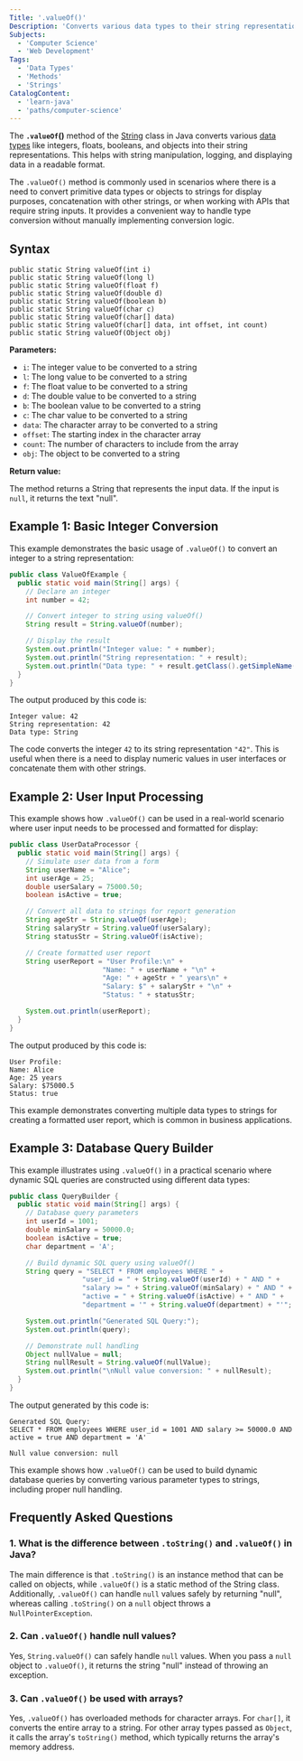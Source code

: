 ```yaml
---
Title: '.valueOf()'
Description: 'Converts various data types to their string representations in Java'
Subjects:
  - 'Computer Science'
  - 'Web Development'
Tags:
  - 'Data Types'
  - 'Methods'
  - 'Strings'
CatalogContent:
  - 'learn-java'
  - 'paths/computer-science'
---
```


The **`.valueOf`()** method of the [String](https://www.codecademy.com/resources/docs/java/strings) class in Java converts various [data types](https://www.codecademy.com/resources/docs/java/data-types) like integers, floats, booleans, and objects into their string representations. This helps with string manipulation, logging, and displaying data in a readable format.

The `.valueOf()` method is commonly used in scenarios where there is a need to convert primitive data types or objects to strings for display purposes, concatenation with other strings, or when working with APIs that require string inputs. It provides a convenient way to handle type conversion without manually implementing conversion logic.

## Syntax

```pseudo
public static String valueOf(int i)
public static String valueOf(long l)
public static String valueOf(float f)
public static String valueOf(double d)
public static String valueOf(boolean b)
public static String valueOf(char c)
public static String valueOf(char[] data)
public static String valueOf(char[] data, int offset, int count)
public static String valueOf(Object obj)
```

**Parameters:**

- `i`: The integer value to be converted to a string
- `l`: The long value to be converted to a string
- `f`: The float value to be converted to a string
- `d`: The double value to be converted to a string
- `b`: The boolean value to be converted to a string
- `c`: The char value to be converted to a string
- `data`: The character array to be converted to a string
- `offset`: The starting index in the character array
- `count`: The number of characters to include from the array
- `obj`: The object to be converted to a string

**Return value:**

The method returns a String that represents the input data. If the input is `null`, it returns the text "null".

## Example 1: Basic Integer Conversion

This example demonstrates the basic usage of `.valueOf()` to convert an integer to a string representation:

```java
public class ValueOfExample {
  public static void main(String[] args) {
    // Declare an integer
    int number = 42;

    // Convert integer to string using valueOf()
    String result = String.valueOf(number);

    // Display the result
    System.out.println("Integer value: " + number);
    System.out.println("String representation: " + result);
    System.out.println("Data type: " + result.getClass().getSimpleName());
  }
}
```

The output produced by this code is:

```shell
Integer value: 42
String representation: 42
Data type: String
```

The code converts the integer `42` to its string representation `"42"`. This is useful when there is a need to display numeric values in user interfaces or concatenate them with other strings.

## Example 2: User Input Processing

This example shows how `.valueOf()` can be used in a real-world scenario where user input needs to be processed and formatted for display:

```java
public class UserDataProcessor {
  public static void main(String[] args) {
    // Simulate user data from a form
    String userName = "Alice";
    int userAge = 25;
    double userSalary = 75000.50;
    boolean isActive = true;

    // Convert all data to strings for report generation
    String ageStr = String.valueOf(userAge);
    String salaryStr = String.valueOf(userSalary);
    String statusStr = String.valueOf(isActive);

    // Create formatted user report
    String userReport = "User Profile:\n" +
                       "Name: " + userName + "\n" +
                       "Age: " + ageStr + " years\n" +
                       "Salary: $" + salaryStr + "\n" +
                       "Status: " + statusStr;

    System.out.println(userReport);
  }
}
```

The output produced by this code is:

```shell
User Profile:
Name: Alice
Age: 25 years
Salary: $75000.5
Status: true
```

This example demonstrates converting multiple data types to strings for creating a formatted user report, which is common in business applications.

## Example 3: Database Query Builder

This example illustrates using `.valueOf()` in a practical scenario where dynamic SQL queries are constructed using different data types:

```java
public class QueryBuilder {
  public static void main(String[] args) {
    // Database query parameters
    int userId = 1001;
    double minSalary = 50000.0;
    boolean isActive = true;
    char department = 'A';

    // Build dynamic SQL query using valueOf()
    String query = "SELECT * FROM employees WHERE " +
                  "user_id = " + String.valueOf(userId) + " AND " +
                  "salary >= " + String.valueOf(minSalary) + " AND " +
                  "active = " + String.valueOf(isActive) + " AND " +
                  "department = '" + String.valueOf(department) + "'";

    System.out.println("Generated SQL Query:");
    System.out.println(query);

    // Demonstrate null handling
    Object nullValue = null;
    String nullResult = String.valueOf(nullValue);
    System.out.println("\nNull value conversion: " + nullResult);
  }
}
```

The output generated by this code is:

```shell
Generated SQL Query:
SELECT * FROM employees WHERE user_id = 1001 AND salary >= 50000.0 AND active = true AND department = 'A'

Null value conversion: null
```

This example shows how `.valueOf()` can be used to build dynamic database queries by converting various parameter types to strings, including proper null handling.

## Frequently Asked Questions

### 1. What is the difference between `.toString()` and `.valueOf()` in Java?

The main difference is that `.toString()` is an instance method that can be called on objects, while `.valueOf()` is a static method of the String class. Additionally, `.valueOf()` can handle `null` values safely by returning "null", whereas calling `.toString()` on a `null` object throws a `NullPointerException`.

### 2. Can `.valueOf()` handle null values?

Yes, `String.valueOf()` can safely handle `null` values. When you pass a `null` object to `.valueOf()`, it returns the string "null" instead of throwing an exception.

### 3. Can `.valueOf()` be used with arrays?

Yes, `.valueOf()` has overloaded methods for character arrays. For `char[]`, it converts the entire array to a string. For other array types passed as `Object`, it calls the array's `toString()` method, which typically returns the array's memory address.
